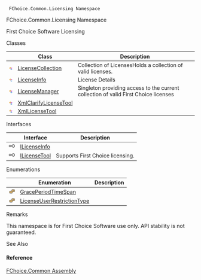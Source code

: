 ﻿     FChoice.Common.Licensing Namespace                                                   

FChoice.Common.Licensing Namespace

First Choice Software Licensing

Classes

|   | Class | Description |
| --- | --- | --- |
| ![Class](dotnetimages/Class.png) | [LicenseCollection](FChoice.Common~FChoice.Common.Licensing.LicenseCollection.md) | Collection of LicensesHolds a collection of valid licenses. |
| ![Class](dotnetimages/Class.png) | [LicenseInfo](FChoice.Common~FChoice.Common.Licensing.LicenseInfo.md) | License Details |
| ![Class](dotnetimages/Class.png) | [LicenseManager](FChoice.Common~FChoice.Common.Licensing.LicenseManager.md) | Singleton providing access to the current collection of valid First Choice licenses |
| ![Class](dotnetimages/Class.png) | [XmlClarifyLicenseTool](FChoice.Common~FChoice.Common.Licensing.XmlClarifyLicenseTool.md) |   |
| ![Class](dotnetimages/Class.png) | [XmlLicenseTool](FChoice.Common~FChoice.Common.Licensing.XmlLicenseTool.md) |   |

Interfaces

|   | Interface | Description |
| --- | --- | --- |
| ![Interface](dotnetimages/Interface.png) | [ILicenseInfo](FChoice.Common~FChoice.Common.Licensing.ILicenseInfo.md) |   |
| ![Interface](dotnetimages/Interface.png) | [ILicenseTool](FChoice.Common~FChoice.Common.Licensing.ILicenseTool.md) | Supports First Choice licensing. |

Enumerations

|   | Enumeration | Description |
| --- | --- | --- |
| ![Enumeration](dotnetimages/Enumeration.png) | [GracePeriodTimeSpan](FChoice.Common~FChoice.Common.Licensing.GracePeriodTimeSpan.md) |   |
| ![Enumeration](dotnetimages/Enumeration.png) | [LicenseUserRestrictionType](FChoice.Common~FChoice.Common.Licensing.LicenseUserRestrictionType.md) |   |

Remarks

This namespace is for First Choice Software use only. API stability is not guaranteed.

See Also

#### Reference

[FChoice.Common Assembly](FChoice.Common.md)